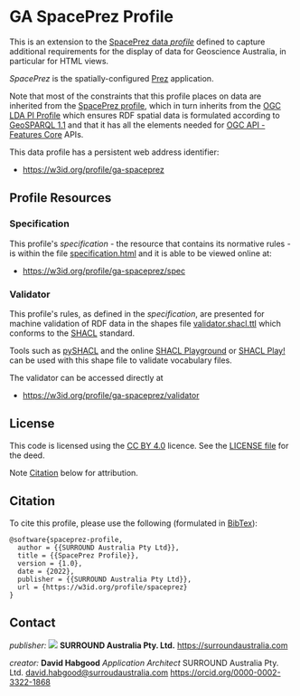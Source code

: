 # GA SpacePrez Profile
This is an extension to the [SpacePrez data *profile*](https://w3id.org/profile/spaceprez) defined to capture additional requirements for the display of data for Geoscience Australia, in particular for HTML views.

*SpacePrez* is the spatially-configured [Prez](https://github.com/surroundaustralia/Prez/) application.

Note that most of the constraints that this profile places on data are inherited from the [SpacePrez profile](https://w3id.org/profile/spaceprez), which in turn inherits from the [OGC LDA PI Profile](https://w3id.org/profile/ogcldapi) which ensures RDF spatial data is formulated according to [GeoSPARQL 1.1](https://opengeospatial.github.io/ogc-geosparql/geosparql11/spec.html) and that it has all the elements needed for [OGC API - Features Core](https://ogcapi.ogc.org/features/) APIs.

This data profile has a persistent web address identifier:

* <https://w3id.org/profile/ga-spaceprez>

## Profile Resources

### Specification
This profile's _specification_ - the resource that contains its normative rules - is within the file [specification.html](specification.html) and it is able to be viewed online at:

* <https://w3id.org/profile/ga-spaceprez/spec>


### Validator
This profile's rules, as defined in the _specification_, are presented for machine validation of RDF data in the shapes file [validator.shacl.ttl](validator.shacl.ttl) which conforms to the [SHACL](https://www.w3.org/TR/shacl/) standard.

Tools such as [pySHACL](https://github.com/RDFLib/pySHACL) and the online [SHACL Playground](https://shacl.org/playground/) or [SHACL Play!](https://shacl-play.sparna.fr/play/) can be used with this shape file to validate vocabulary files.

The validator can be accessed directly at

* <https://w3id.org/profile/ga-spaceprez/validator>


## License
This code is licensed using the [CC BY 4.0](https://creativecommons.org/licenses/by/4.0/) licence. See the [LICENSE file](LICENSE) for the deed.

Note [Citation](#citation) below for attribution.


## Citation
To cite this profile, please use the following (formulated in [BibTex](http://www.bibtex.org/)):

```
@software{spaceprez-profile,
  author = {{SURROUND Australia Pty Ltd}},
  title = {{SpacePrez Profile}},
  version = {1.0},
  date = {2022},
  publisher = {{SURROUND Australia Pty Ltd}},
  url = {https://w3id.org/profile/spaceprez}
}
```


## Contact
*publisher:*
![](style/SURROUND-logo-100.png)
**SURROUND Australia Pty. Ltd.**
<https://surroundaustralia.com>

*creator:*
**David Habgood**
*Application Architect*
SURROUND Australia Pty. Ltd.
<david.habgood@surroudaustralia.com>
<https://orcid.org/0000-0002-3322-1868>